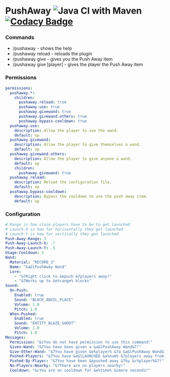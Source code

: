 # PushAway ![Java CI with Maven](https://github.com/CoachLuck/PushAway/workflows/Java%20CI%20with%20Maven/badge.svg?branch=master) [![Codacy Badge](https://app.codacy.com/project/badge/Grade/dbd47d714e5141d0b20f5275c26b16d7)](https://www.codacy.com/manual/CoachLuck/PushAway?utm_source=github.com&amp;utm_medium=referral&amp;utm_content=CoachLuck/PushAway&amp;utm_campaign=Badge_Grade)

### Commands
- /pushaway - shows the help
- /pushaway reload - reloads the plugin
- /pushaway give - gives you the Push Away item
- /pushaway give [player] - gives the player the Push Away item

### Permissions
```Yaml
permissions:
  pushaway.*:
    children:
      pushaway.reload: true
      pushaway.use: true
      pushaway.givewand: true
      pushaway.givewand.others: true
      pushaway.bypass-cooldown: true
  pushaway.use:
    description: Allow the player to use the wand.
    default: op
  pushaway.givewand:
    description: Allow the player to give themselves a wand.
    default: op
  pushaway.givewand.others:
    description: Allow the player to give anyone a wand.
    default: op
    children:
      pushaway.givewand: true
  pushaway.reload:
    description: Reload the configuration file.
    default: op
  pushaway.bypass-cooldown:
    description: Bypass the cooldown to use the push away item.
    default: op
```

### Configuration
```Yaml
# Range is how close players have to be to get launched
# Launch-X is how far horizontally they get launched
# Launch-Y is how far vertically they get launched
Push-Away-Range: 3
Push-Away-Launch-X: .7
Push-Away-Launch-Y: .5
Usage-Cooldown: 5
Wand:
  Material: "RECORD_3"
  Name: "&a&lPushAway Wand"
  Lore:
    - "&7Right click to &epush &7players away!"
    - "&7Works up to &e%range% blocks"
Sound:
  On-Push:
    Enabled: true
    Sound: "BLOCK_ANVIL_PLACE"
    Volume: 1.0
    Pitch: 1.0
  When-Pushed:
    Enabled: true
    Sound: "ENTITY_BLAZE_SHOOT"
    Volume: 1.0
    Pitch: 1.0
Messages:
  Permission: "&cYou do not have permission to use this command!"
  Given-Wand: "&7You have been given a &a&lPushAway Wand&7!"
  Give-Other-Wand: "&7You have given &e%player% &7a &a&lPushAway Wand&7!"
  Pushed-Players: "&7You have &e&lLAUNCHED &a%num% &7players away from you!"
  Pushed-By-Player: "&7You have been &epushed away &7by &c%player%&7!"
  No-Players-Nearby: "&7There are no players nearby!"
  Cooldown: "&cYou are on cooldown for &e%time% &cmore seconds!"
```
